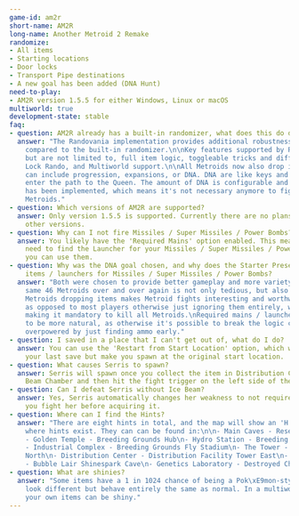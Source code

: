 ```yaml
---
game-id: am2r
short-name: AM2R
long-name: Another Metroid 2 Remake
randomize:
- All items
- Starting locations
- Door locks
- Transport Pipe destinations
- A new goal has been added (DNA Hunt)
need-to-play:
- AM2R version 1.5.5 for either Windows, Linux or macOS
multiworld: true
development-state: stable
faq:
- question: AM2R already has a built-in randomizer, what does this do differently?
  answer: "The Randovania implementation provides additional robustness and more features
    compared to the built-in randomizer.\n\nKey features supported by Randovania include,
    but are not limited to, full item logic, toggleable tricks and difficulties, Door
    Lock Rando, and Multiworld support.\n\nAll Metroids now also drop items. This
    can include progression, expansions, or DNA. DNA are like keys and are used to
    enter the path to the Queen. The amount of DNA is configurable and a hint system
    has been implemented, which means it's not necessary anymore to fight all the
    Metroids."
- question: Which versions of AM2R are supported?
  answer: Only version 1.5.5 is supported. Currently there are no plans to support
    other versions.
- question: Why can I not fire Missiles / Super Missiles / Power Bombs?
  answer: You likely have the 'Required Mains' option enabled. This means you first
    need to find the Launcher for your Missiles / Super Missiles / Power Bombs before
    you can use them.
- question: Why was the DNA goal chosen, and why does the Starter Preset require main
    items / launchers for Missiles / Super Missiles / Power Bombs?
  answer: "Both were chosen to provide better gameplay and more variety. Killing the
    same 46 Metroids over and over again is not only tedious, but also boring. The
    Metroids dropping items makes Metroid fights interesting and worthwhile to do
    as opposed to most players otherwise just ignoring them entirely, while also not
    making it mandatory to kill all Metroids.\nRequired mains / launchers causes progression
    to be more natural, as otherwise it's possible to break the logic chain and get
    overpowered by just finding ammo early."
- question: I saved in a place that I can't get out of, what do I do?
  answer: You can use the 'Restart from Start Location' option, which will reload
    your last save but make you spawn at the original start location.
- question: What causes Serris to spawn?
  answer: Serris will spawn once you collect the item in Distribution Center - Ice
    Beam Chamber and then hit the fight trigger on the left side of the Serris Arena.
- question: Can I defeat Serris without Ice Beam?
  answer: Yes, Serris automatically changes her weakness to not require Ice Beam if
    you fight her before acquiring it.
- question: Where can I find the Hints?
  answer: "There are eight hints in total, and the map will show an 'H' icon on places
    where hints exist. They can can be found in:\n\n- Main Caves - Research Site Elevator\n\
    - Golden Temple - Breeding Grounds Hub\n- Hydro Station - Breeding Grounds Lobby\n\
    - Industrial Complex - Breeding Grounds Fly Stadium\n- The Tower - Tower Exterior
    North\n- Distribution Center - Distribution Facility Tower East\n- The Depths
    - Bubble Lair Shinespark Cave\n- Genetics Laboratory - Destroyed Chozo Memorial"
- question: What are shinies?
  answer: "Some items have a 1 in 1024 chance of being a Pok\xE9mon-style shiny: they
    look different but behave entirely the same as normal. In a multiworld game, only
    your own items can be shiny."
---
```

